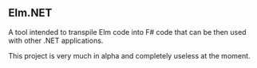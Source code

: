 ## Elm.NET

A tool intended to transpile Elm code into F# code that can be then used with other .NET applications.

This project is very much in alpha and completely useless at the moment.